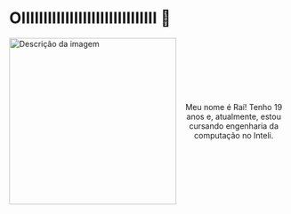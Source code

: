 # OIIIIIIIIIIIIIIIIIIIIIIIIIIIIIII 👋

<div style="display: flex; align-items: center;">
  <img src=https://github.com/RaiDeOliveira/RaiDeOliveira/assets/123978295/1fd00855-f99f-4787-b38f-4b7bf3250dbb alt="Descrição da imagem" align="left" width="300">
  <div style="text-align: center;">
    <p>Meu nome é Raí! Tenho 19 anos e, atualmente, estou cursando engenharia da computação no Inteli.</p>
  </div>
</div>
<br clear="left">

### 
